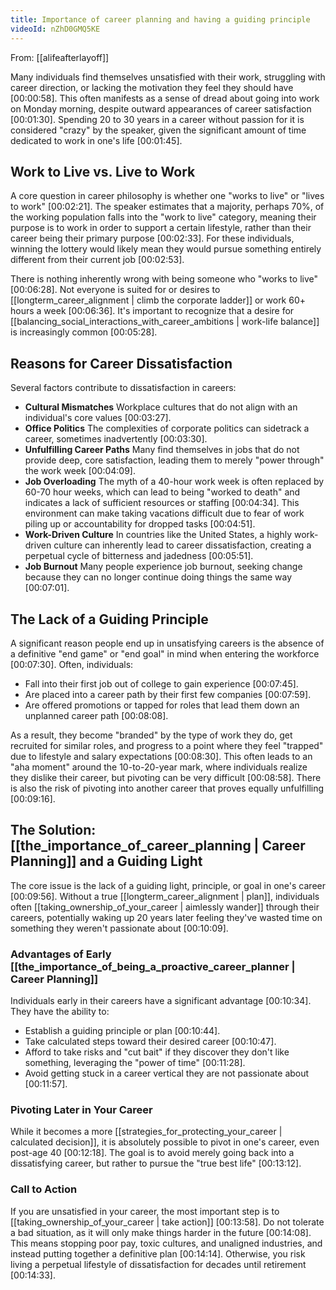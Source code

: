 ```yaml
---
title: Importance of career planning and having a guiding principle
videoId: nZhD0GMQ5KE
---
```


From: [[alifeafterlayoff]] <br/> 

Many individuals find themselves unsatisfied with their work, struggling with career direction, or lacking the motivation they feel they should have <a class="yt-timestamp" data-t="00:00:58">[00:00:58]</a>. This often manifests as a sense of dread about going into work on Monday morning, despite outward appearances of career satisfaction <a class="yt-timestamp" data-t="00:01:30">[00:01:30]</a>. Spending 20 to 30 years in a career without passion for it is considered "crazy" by the speaker, given the significant amount of time dedicated to work in one's life <a class="yt-timestamp" data-t="00:01:45">[00:01:45]</a>.

## Work to Live vs. Live to Work

A core question in career philosophy is whether one "works to live" or "lives to work" <a class="yt-timestamp" data-t="00:02:21">[00:02:21]</a>. The speaker estimates that a majority, perhaps 70%, of the working population falls into the "work to live" category, meaning their purpose is to work in order to support a certain lifestyle, rather than their career being their primary purpose <a class="yt-timestamp" data-t="00:02:33">[00:02:33]</a>. For these individuals, winning the lottery would likely mean they would pursue something entirely different from their current job <a class="yt-timestamp" data-t="00:02:53">[00:02:53]</a>.

There is nothing inherently wrong with being someone who "works to live" <a class="yt-timestamp" data-t="00:06:28">[00:06:28]</a>. Not everyone is suited for or desires to [[longterm_career_alignment | climb the corporate ladder]] or work 60+ hours a week <a class="yt-timestamp" data-t="00:06:36">[00:06:36]</a>. It's important to recognize that a desire for [[balancing_social_interactions_with_career_ambitions | work-life balance]] is increasingly common <a class="yt-timestamp" data-t="00:05:28">[00:05:28]</a>.

## Reasons for Career Dissatisfaction

Several factors contribute to dissatisfaction in careers:
*   **Cultural Mismatches** Workplace cultures that do not align with an individual's core values <a class="yt-timestamp" data-t="00:03:27">[00:03:27]</a>.
*   **Office Politics** The complexities of corporate politics can sidetrack a career, sometimes inadvertently <a class="yt-timestamp" data-t="00:03:30">[00:03:30]</a>.
*   **Unfulfilling Career Paths** Many find themselves in jobs that do not provide deep, core satisfaction, leading them to merely "power through" the work week <a class="yt-timestamp" data-t="00:04:09">[00:04:09]</a>.
*   **Job Overloading** The myth of a 40-hour work week is often replaced by 60-70 hour weeks, which can lead to being "worked to death" and indicates a lack of sufficient resources or staffing <a class="yt-timestamp" data-t="00:04:34">[00:04:34]</a>. This environment can make taking vacations difficult due to fear of work piling up or accountability for dropped tasks <a class="yt-timestamp" data-t="00:04:51">[00:04:51]</a>.
*   **Work-Driven Culture** In countries like the United States, a highly work-driven culture can inherently lead to career dissatisfaction, creating a perpetual cycle of bitterness and jadedness <a class="yt-timestamp" data-t="00:05:51">[00:05:51]</a>.
*   **Job Burnout** Many people experience job burnout, seeking change because they can no longer continue doing things the same way <a class="yt-timestamp" data-t="00:07:01">[00:07:01]</a>.

## The Lack of a Guiding Principle

A significant reason people end up in unsatisfying careers is the absence of a definitive "end game" or "end goal" in mind when entering the workforce <a class="yt-timestamp" data-t="00:07:30">[00:07:30]</a>. Often, individuals:
*   Fall into their first job out of college to gain experience <a class="yt-timestamp" data-t="00:07:45">[00:07:45]</a>.
*   Are placed into a career path by their first few companies <a class="yt-timestamp" data-t="00:07:59">[00:07:59]</a>.
*   Are offered promotions or tapped for roles that lead them down an unplanned career path <a class="yt-timestamp" data-t="00:08:08">[00:08:08]</a>.

As a result, they become "branded" by the type of work they do, get recruited for similar roles, and progress to a point where they feel "trapped" due to lifestyle and salary expectations <a class="yt-timestamp" data-t="00:08:30">[00:08:30]</a>. This often leads to an "aha moment" around the 10-to-20-year mark, where individuals realize they dislike their career, but pivoting can be very difficult <a class="yt-timestamp" data-t="00:08:58">[00:08:58]</a>. There is also the risk of pivoting into another career that proves equally unfulfilling <a class="yt-timestamp" data-t="00:09:16">[00:09:16]</a>.

## The Solution: [[the_importance_of_career_planning | Career Planning]] and a Guiding Light

The core issue is the lack of a guiding light, principle, or goal in one's career <a class="yt-timestamp" data-t="00:09:56">[00:09:56]</a>. Without a true [[longterm_career_alignment | plan]], individuals often [[taking_ownership_of_your_career | aimlessly wander]] through their careers, potentially waking up 20 years later feeling they've wasted time on something they weren't passionate about <a class="yt-timestamp" data-t="00:10:09">[00:10:09]</a>.

### Advantages of Early [[the_importance_of_being_a_proactive_career_planner | Career Planning]]
Individuals early in their careers have a significant advantage <a class="yt-timestamp" data-t="00:10:34">[00:10:34]</a>. They have the ability to:
*   Establish a guiding principle or plan <a class="yt-timestamp" data-t="00:10:44">[00:10:44]</a>.
*   Take calculated steps toward their desired career <a class="yt-timestamp" data-t="00:10:47">[00:10:47]</a>.
*   Afford to take risks and "cut bait" if they discover they don't like something, leveraging the "power of time" <a class="yt-timestamp" data-t="00:11:28">[00:11:28]</a>.
*   Avoid getting stuck in a career vertical they are not passionate about <a class="yt-timestamp" data-t="00:11:57">[00:11:57]</a>.

### Pivoting Later in Your Career
While it becomes a more [[strategies_for_protecting_your_career | calculated decision]], it is absolutely possible to pivot in one's career, even post-age 40 <a class="yt-timestamp" data-t="00:12:18">[00:12:18]</a>. The goal is to avoid merely going back into a dissatisfying career, but rather to pursue the "true best life" <a class="yt-timestamp" data-t="00:13:12">[00:13:12]</a>.

### Call to Action
If you are unsatisfied in your career, the most important step is to [[taking_ownership_of_your_career | take action]] <a class="yt-timestamp" data-t="00:13:58">[00:13:58]</a>. Do not tolerate a bad situation, as it will only make things harder in the future <a class="yt-timestamp" data-t="00:14:08">[00:14:08]</a>. This means stopping poor pay, toxic cultures, and unaligned industries, and instead putting together a definitive plan <a class="yt-timestamp" data-t="00:14:14">[00:14:14]</a>. Otherwise, you risk living a perpetual lifestyle of dissatisfaction for decades until retirement <a class="yt-timestamp" data-t="00:14:33">[00:14:33]</a>.